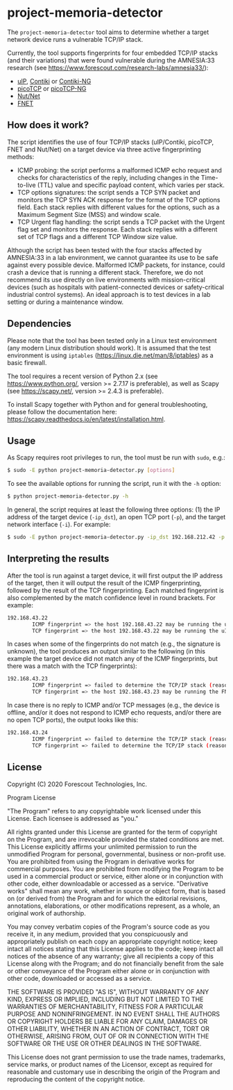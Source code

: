 # project-memoria-detector

The `project-memoria-detector` tool aims to determine whether a target network device runs a vulnerable TCP/IP stack. 

Currently, the tool supports fingerprints for four embedded TCP/IP stacks (and their variations) that were found vulnerable during the AMNESIA:33 research (see https://www.forescout.com/research-labs/amnesia33/):
- [uIP](https://github.com/adamdunkels/uip), [Contiki](https://github.com/contiki-os/contiki) or [Contiki-NG](https://github.com/contiki-ng/contiki-ng)
- [picoTCP](https://github.com/tass-belgium/picotcp) or [picoTCP-NG](https://github.com/virtualsquare/picotcp)
- [Nut/Net](http://www.ethernut.de/en/software/)
- [FNET](http://fnet.sourceforge.net/)

## How does it work?

The script identifies the use of four TCP/IP stacks (uIP/Contiki, picoTCP, FNET and Nut/Net) on a target device via three active fingerprinting methods:
- ICMP probing: the script performs a malformed ICMP echo request and checks for characteristics of the reply, including changes in the Time-to-live (TTL) value and specific payload content, which varies per stack. 
- TCP options signatures: the script sends a TCP SYN packet and monitors the TCP SYN ACK response for the format of the TCP options field. Each stack replies with different values for the options, such as a Maximum Segment Size (MSS) and window scale.
- TCP Urgent flag handling: the script sends a TCP packet with the Urgent flag set and monitors the response. Each stack replies with a different set of TCP flags and a different TCP Window size value.

Although the script has been tested with the four stacks affected by AMNESIA:33 in a lab environment, we cannot guarantee its use to be safe against every possible device. Malformed ICMP packets, for instance, could crash a device that is running a different stack. Therefore, we do not recommend its use directly on live environments with mission-critical devices (such as hospitals with patient-connected devices or safety-critical industrial control systems). An ideal approach is to test devices in a lab setting or during a maintenance window.

## Dependencies

Please note that the tool has been tested only in a Linux test environment (any modern Linux distribution should work). It is assumed that the test environment is using `iptables` (https://linux.die.net/man/8/iptables) as a basic firewall.

The tool requires a recent version of Python 2.x (see https://www.python.org/, version >= 2.7.17 is preferable), as well as Scapy (see https://scapy.net/, version >= 2.4.3 is preferable). 

To install Scapy together with Python and for general troubleshooting, please follow the documentation here: https://scapy.readthedocs.io/en/latest/installation.html.

## Usage

As Scapy requires root privileges to run, the tool must be run with `sudo`, e.g.:

```bash
$ sudo -E python project-memoria-detector.py [options]
```

To see the available options for running the script, run it with the `-h` option:

```bash
$ python project-memoria-detector.py -h
```

In general, the script requires at least the following three options: (1) the IP address of the target device (`-ip_dst`), an open TCP port (`-p`), and the target network interface (`-i`). For example:

```bash
$ sudo -E python project-memoria-detector.py -ip_dst 192.168.212.42 -p 80 -i eth1
```

## Interpreting the results 

After the tool is run against a target device, it will first output the IP address of the target, then it will output the result of the ICMP fingerprinting, followed by the result of the TCP fingerprinting. Each matched fingerprint is also complemented by the match confidence level in round brackets. For example: 

```bash
192.168.43.22
        ICMP fingerprint => the host 192.168.43.22 may be running the uIP/Contiki TCP/IP stack (High level of confidence)
        TCP fingerprint => the host 192.168.43.22 may be running the uIP/Contiki TCP/IP stack (Medium level of confidence) 
```

In cases when some of the fingerprints do not match (e.g., the signature is unknown), the tool produces an output similar to the following (in this example the target device did not match any of the ICMP fingerprints, but there was a match with the TCP fingerprints):

```bash
192.168.43.23
        ICMP fingerprint => failed to determine the TCP/IP stack (reason: No match)
        TCP fingerprint => the host 192.168.43.23 may be running the FNET TCP/IP stack (High level of confidence)
```

In case there is no reply to ICMP and/or TCP messages (e.g., the device is offline, and/or it does not respond to ICMP echo requests, and/or there are no open TCP ports), the output looks like this:

```bash
192.168.43.24
        ICMP fingerprint => failed to determine the TCP/IP stack (reason: No reply)
        TCP fingerprint => failed to determine the TCP/IP stack (reason: No reply)
```


## License

Copyright (C) 2020 Forescout Technologies, Inc.

Program License

"The Program" refers to any copyrightable work licensed under this License. Each licensee is addressed as "you."

All rights granted under this License are granted for the term of copyright on the Program, and are irrevocable provided the stated conditions are met. This License explicitly affirms your unlimited permission to run the unmodified Program for personal, governmental, business or non-profit use. You are prohibited from using the Program in derivative works for commercial purposes. You are prohibited from modifying the Program to be used in a commercial product or service, either alone or in conjunction with other code, either downloadable or accessed as a service. "Derivative works" shall mean any work, whether in source or object form, that is based on (or derived from) the Program and for which the editorial revisions, annotations, elaborations, or other modifications represent, as a whole, an original work of authorship.

You may convey verbatim copies of the Program's source code as you receive it, in any medium, provided that you conspicuously and appropriately publish on each copy an appropriate copyright notice; keep intact all notices stating that this License applies to the code; keep intact all notices of the absence of any warranty; give all recipients a copy of this License along with the Program; and do not financially benefit from the sale or other conveyance of the Program either alone or in conjunction with other code, downloaded or accessed as a service.

THE SOFTWARE IS PROVIDED "AS IS", WITHOUT WARRANTY OF ANY KIND, EXPRESS OR IMPLIED, INCLUDING BUT NOT LIMITED TO THE WARRANTIES OF MERCHANTABILITY, FITNESS FOR A PARTICULAR PURPOSE AND NONINFRINGEMENT. IN NO EVENT SHALL THE AUTHORS OR COPYRIGHT HOLDERS BE LIABLE FOR ANY CLAIM, DAMAGES OR OTHER LIABILITY, WHETHER IN AN ACTION OF CONTRACT, TORT OR OTHERWISE, ARISING FROM, OUT OF OR IN CONNECTION WITH THE SOFTWARE OR THE USE OR OTHER DEALINGS IN THE SOFTWARE.

This License does not grant permission to use the trade names, trademarks, service marks, or product names of the Licensor, except as required for reasonable and customary use in describing the origin of the Program and reproducing the content of the copyright notice.
